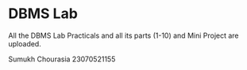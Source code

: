 # DBMS Lab
All the DBMS Lab Practicals and all its parts (1-10) and Mini Project are uploaded.

Sumukh Chourasia 23070521155
